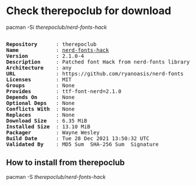 # Check therepoclub for download

pacman -Si *therepoclub/nerd-fonts-hack*

<div class="highlight"><pre class="highlight"><text>
<b>Repository</b>      : therepoclub
<b>Name</b>            : <a href="../../x86_64/nerd-fonts-hack-2.1.0-4-any.pkg.tar.zst">nerd-fonts-hack</a>
<b>Version</b>         : 2.1.0-4
<b>Description</b>     : Patched font Hack from nerd-fonts library
<b>Architecture</b>    : any
<b>URL</b>             : https://github.com/ryanoasis/nerd-fonts
<b>Licenses</b>        : MIT
<b>Groups</b>          : None
<b>Provides</b>        : ttf-font-nerd=2.1.0
<b>Depends On</b>      : None
<b>Optional Deps</b>   : None
<b>Conflicts With</b>  : None
<b>Replaces</b>        : None
<b>Download Size</b>   : 6.35 MiB
<b>Installed Size</b>  : 13.10 MiB
<b>Packager</b>        : Wayne Wesley <wayne6324@gmail.com>
<b>Build Date</b>      : Tue 28 Dec 2021 13:50:32 UTC
<b>Validated By</b>    : MD5 Sum  SHA-256 Sum  Signature
</text></pre></div>

## How to install from therepoclub

pacman -S *therepoclub/nerd-fonts-hack*

